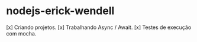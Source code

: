 # nodejs-erick-wendell

[x] Criando projetos.
[x] Trabalhando Async / Await.
[x] Testes de execução com mocha.